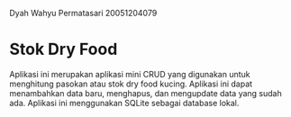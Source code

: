 Dyah Wahyu Permatasari
20051204079

# Stok Dry Food

Aplikasi ini merupakan aplikasi mini CRUD yang digunakan untuk menghitung pasokan atau stok dry food kucing. 
Aplikasi ini dapat menambahkan data baru, menghapus, dan mengupdate data yang sudah ada. 
Aplikasi ini menggunakan SQLite sebagai database lokal.
